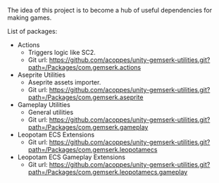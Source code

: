 The idea of this project is to become a hub of useful dependencies for making games.

List of packages: 

* Actions
    - Triggers logic like SC2.
    - Git url: https://github.com/acoppes/unity-gemserk-utilities.git?path=/Packages/com.gemserk.actions
* Aseprite Utilities
    - Aseprite assets importer.
    - Git url: https://github.com/acoppes/unity-gemserk-utilities.git?path=/Packages/com.gemserk.aseprite
* Gameplay Utilities
    - General utilities
    - Git url: https://github.com/acoppes/unity-gemserk-utilities.git?path=/Packages/com.gemserk.gameplay
* Leopotam ECS Extensions
    - Git url: https://github.com/acoppes/unity-gemserk-utilities.git?path=/Packages/com.gemserk.leopotamecs
* Leopotam ECS Gameplay Extensions
    - Git url: https://github.com/acoppes/unity-gemserk-utilities.git?path=/Packages/com.gemserk.leopotamecs.gameplay